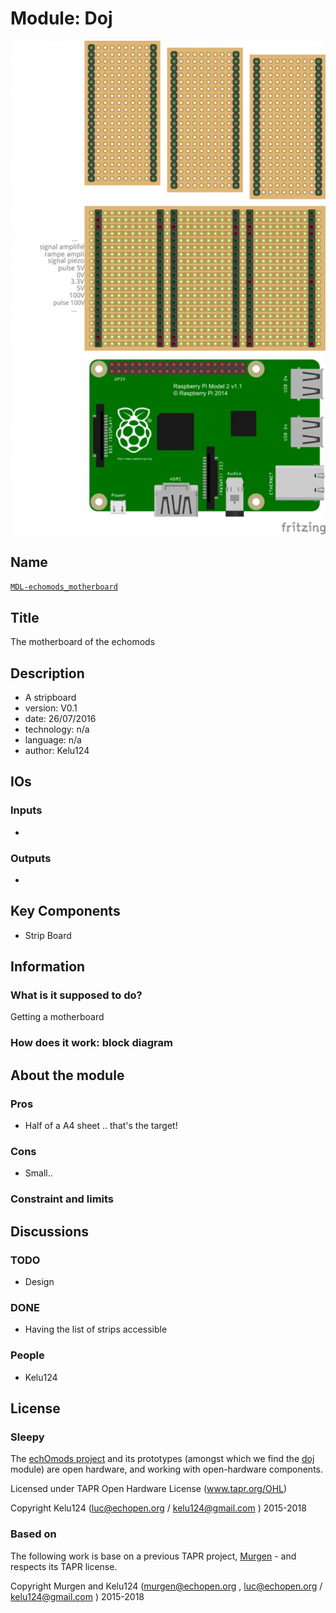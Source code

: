 # Module: Doj

![](/doj/viewme.png)

## Name

[`MDL-echomods_motherboard`]()

## Title

The motherboard of the echomods

## Description

* A stripboard
* version: V0.1
* date: 26/07/2016
* technology: n/a
* language: n/a
* author: Kelu124

## IOs

### Inputs

*  
### Outputs

*  

## Key Components

* Strip Board

## Information

### What is it supposed to do?


Getting a motherboard


### How does it work: block diagram

## About the module

### Pros

* Half of a A4 sheet .. that's the target! 

### Cons

* Small..

### Constraint and limits

## Discussions


### TODO

* Design

### DONE

* Having the list of strips accessible

### People

* Kelu124

## License

### Sleepy 

The [echOmods project](https://github.com/kelu124/echomods) and its prototypes (amongst which we find the [doj](/doj/) module) are open hardware, and working with open-hardware components.

Licensed under TAPR Open Hardware License (www.tapr.org/OHL)

Copyright Kelu124 (luc@echopen.org / kelu124@gmail.com ) 2015-2018

### Based on 

The following work is base on a previous TAPR project, [Murgen](https://github.com/kelu124/murgen-dev-kit) - and respects its TAPR license.

Copyright Murgen and Kelu124 (murgen@echopen.org , luc@echopen.org / kelu124@gmail.com ) 2015-2018

